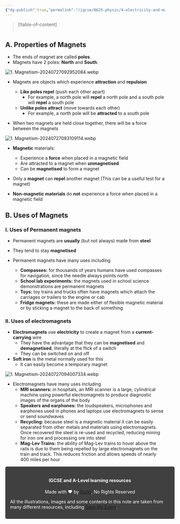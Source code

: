 ```yaml
---
{"dg-publish":true,"permalink":"/igcse/0625-physic/4-electricity-and-magnetism/4-1-simple-phenomena-of-magnetism/1-magnetism/","tags":["0625-Physics","IGCSE"],"noteIcon":""}
---
```


> [!table-of-content]
> ```table-of-contents
> ```

## A. Properties of Magnets
- The ends of magnet are called **poles**.
- Magnets have 2 poles: **North** and **South**.

![1. Magnetism-20240727092952084.webp](/img/user/IGCSE/0625%20-%20Physic/4.%20Electricity%20and%20Magnetism/4.1.%20Simple%20phenomena%20of%20magnetism/Resources/1.%20Magnetism-20240727092952084.webp)

- Magnets are objects which experience **attraction** and **repulsion**
    - **Like poles repel** (push each other apart)
        - For example, a north pole will **repel** a north pole and a south pole will **repel** a south pole
    - **Unlike poles attract** (move towards each other)
        - For example, a north pole will be **attracted** to a south pole

- When two magnets are held close together, there will be a force between the magnets

![1. Magnetism-20240727093109114.webp](/img/user/IGCSE/0625%20-%20Physic/4.%20Electricity%20and%20Magnetism/4.1.%20Simple%20phenomena%20of%20magnetism/Resources/1.%20Magnetism-20240727093109114.webp)

- **Magnetic** materials:
    - Experience a **force** when placed in a magnetic field
    - Are attracted to a magnet when **unmagnetised**
    - Can be **magnetised** to form a magnet
- Only a **magnet** can **repel** another magnet (This can be a useful test for a magnet)

- **Non-magnetic materials** do **not** experience a force when placed in a magnetic field

## B. Uses of Magnets
### I. Uses of Permanent magnets
- Permanent magnets are **usually** (but not always) made from **steel**
- They tend to stay **magnetised**

- Permanent magnets have many uses including
    - **Compasses:** for thousands of years humans have used compasses for navigation, since the needle always points north
    - **School lab experiments:** the magnets used in school science demonstrations are permanent magnets
    - **Toys:** toy trains and trucks often have magnets which attach the carriages or trailers to the engine or cab
    - **Fridge magnets:** these are made either of flexible magnetic material or by sticking a magnet to the back of something

### II. Uses of electromagnets
- **Electromagnets** use **electricity** to create a magnet from a **current-carrying** wire
    - They have the advantage that they can be **magnetised** and **demagnetised**, literally at the flick of a switch
    - They can be switched on and off
- **Soft iron** is the metal normally used for this
    - It can easily become a temporary magnet

![1. Magnetism-20240727094007334.webp](/img/user/IGCSE/0625%20-%20Physic/4.%20Electricity%20and%20Magnetism/4.1.%20Simple%20phenomena%20of%20magnetism/Resources/1.%20Magnetism-20240727094007334.webp)

- Electromagnets have many uses including
    - **MRI scanners:** in hospitals, an MRI scanner is a large, cylindrical machine using powerful electromagnets to produce diagnostic images of the organs of the body
    - **Speakers and earphones:** the loudspeakers, microphones and earphones used in phones and laptops use electromagnets to sense or send soundwaves
    - **Recycling:** because steel is a magnetic material it can be easily separated from other metals and materials using electromagnets. Once recovered the steel is re-used and recycled, reducing mining for iron ore and processing ore into steel
    - **Mag-Lev Trains:** the ability of Mag-Lev trains to hover above the rails is due to them being repelled by large electromagnets on the train and track. This reduces friction and allows speeds of nearly 400 miles per hour


<div class="transclusion internal-embed is-loaded"><div class="markdown-embed">





<div style="background-color: #404040; padding:15px; border-radius: 5px; color: #fff; width: 100%">
<h4 style="text-align: center">IGCSE and A-Level learning resources</h4>
<p style="text-align: center">Made with ♥ by <a href="https://www.facebook.com/luong.tuandung.3/" target="_blank">Dung</a>, No Rights Reserved</p>
<p>All the illustrations, images and some contents in this note are taken from many different resources, including <a href="https://www.savemyexams.com/" target="_blank">Save My Exam</a>.</p>
</div>


</div></div>
